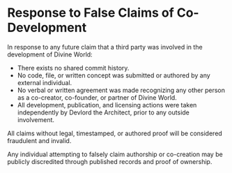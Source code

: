 # Response to False Claims of Co-Development

In response to any future claim that a third party was involved in the development of Divine World:

- There exists no shared commit history.
- No code, file, or written concept was submitted or authored by any external individual.
- No verbal or written agreement was made recognizing any other person as a co-creator, co-founder, or partner of Divine World.
- All development, publication, and licensing actions were taken independently by Devlord the Architect, prior to any outside involvement.

All claims without legal, timestamped, or authored proof will be considered fraudulent and invalid.

Any individual attempting to falsely claim authorship or co-creation may be publicly discredited through published records and proof of ownership.
